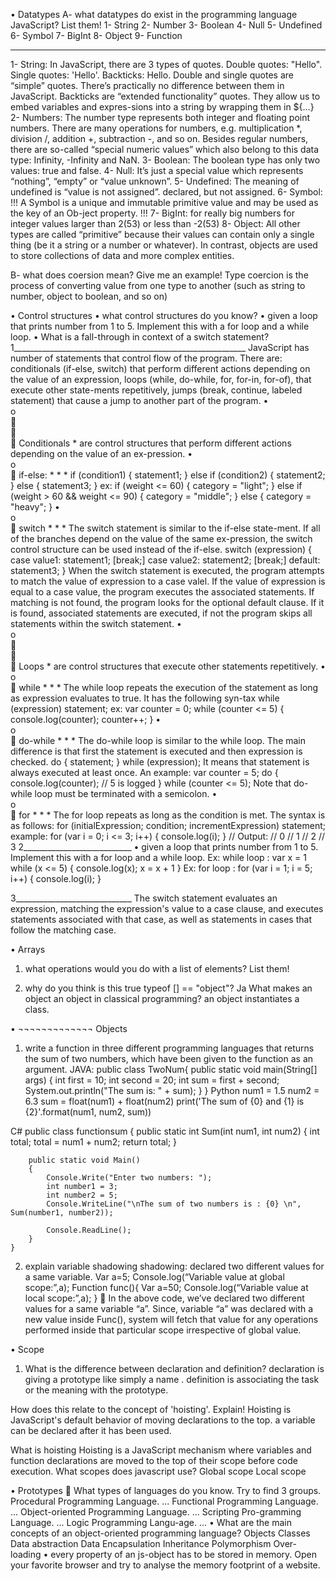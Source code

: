•	Datatypes
A- what datatypes do exist in the programming language JavaScript? List them!
1- String 2- Number 3- Boolean 4- Null 5- Undefined 6- Symbol 7- BigInt 8- Object 9- Function
________________________________________
1- String:
In JavaScript, there are 3 types of quotes.
Double quotes: "Hello". Single quotes: 'Hello'. Backticks: Hello. Double and single quotes are “simple” quotes. There’s practically no difference between them in JavaScript.
Backticks are “extended functionality” quotes. They allow us to embed variables and expres-sions into a string by wrapping them in ${…}
2- Numbers:
The number type represents both integer and floating point numbers.
There are many operations for numbers, e.g. multiplication *, division /, addition +, subtraction -, and so on.
Besides regular numbers, there are so-called “special numeric values” which also belong to this data type: Infinity, -Infinity and NaN.
3- Boolean:
The boolean type has only two values: true and false.
4- Null:
It’s just a special value which represents “nothing”, “empty” or “value unknown”.
5- Undefined:
The meaning of undefined is “value is not assigned”. declared, but not assigned.
6- Symbol:
!!! A Symbol is a unique and immutable primitive value and may be used as the key of an Ob-ject property. !!!
7- BigInt: for really big numbers for integer values larger than 2(53) or less than -2(53)
8- Object:
All other types are called “primitive” because their values can contain only a single thing (be it a string or a number or whatever). In contrast, objects are used to store collections of data and more complex entities.

B- what does coersion mean? Give me an example!
Type coercion is the process of converting value from one type to another
(such as string to number, object to boolean, and so on)

•	Control structures
•	what control structures do you know?
•	given a loop that prints number from 1 to 5. Implement this with a for loop and a while loop.
•	What is a fall-through in context of a switch statement?
1__________________________________________________________
JavaScript has number of statements that control flow of the program. There are:
conditionals (if-else, switch) that perform different actions depending on the value of an expression, loops (while, do-while, for, for-in, for-of), that execute other state-ments repetitively, jumps (break, continue, labeled statement) that cause a jump to another part of the program.
•	
o	
	
	
	Conditionals * are control structures that perform different actions depending on the value of an ex-pression.
•	
o	
	if-else: * * *
if (condition1) { statement1; } else if (condition2) { statement2; } else { statement3; }
ex: if (weight <= 60) { category = "light"; } else if (weight > 60 && weight <= 90) { category = "middle"; } else { category = "heavy"; }
•	
o	
	switch * * * The switch statement is similar to the if-else state-ment. If all of the branches depend on the value of the same ex-pression, the switch control structure can be used instead of the if-else.
switch (expression) { case value1: statement1; [break;] case value2: statement2; [break;] default: statement3; } When the switch statement is executed, the program attempts to match the value of expression to a case valel. If the value of expression is equal to a case value, the program executes the associated statements. If matching is not found, the program looks for the optional default clause. If it is found, associated statements are executed, if not the program skips all statements within the switch statement.
•	
o	
	
	
	Loops * are control structures that execute other statements repetitively.
•	
o	
	while * * * The while loop repeats the execution of the statement as long as expression evaluates to true. It has the following syn-tax
while (expression) statement;
ex:
var counter = 0;
while (counter &lt;= 5) {
console.log(counter);
counter++;
}
•	
o	
	do-while * * * The do-while loop is similar to the while loop. The main difference is that first the statement is executed and then expression is checked.
do { statement; } while (expression);
It means that statement is always executed at least once.
An example: var counter = 5; do { console.log(counter); // 5 is logged } while (counter <= 5);
Note that do-while loop must be terminated with a semicolon.
•	
o	
	for * * *
The for loop repeats as long as the condition is met. The syntax is as follows:
for (initialExpression; condition; incrementExpression) statement;
example:
for (var i = 0; i <= 3; i++) { console.log(i); } // Output: // 0 // 1 // 2 // 3
2___________________________
•	given a loop that prints number from 1 to 5. Implement this with a for loop and a while loop.
Ex: while loop :
var x = 1
while (x <= 5) {
    console.log(x);
    x = x + 1
}
Ex: for loop :
for (var i = 1; i = 5; i++) {
    console.log(i);
}

3_____________________________
The switch statement evaluates an expression, matching the expression's value to a case clause, and executes statements associated with that case, as well as statements in cases that follow the matching case.



•	Arrays
1.	what operations would you do with a list of elements? List them!

2.	why do you think is this true typeof [] == "object"?  Ja
What makes an object an object in classical programming?
an object instantiates a class.

•	¬¬¬¬¬¬¬¬¬¬¬¬¬ Objects
1.	write a function in three different programming languages that returns the sum of two numbers, which have been given to the function as an argument.
JAVA:
    public class TwoNum{
        public static void main(String[] args) {
            int first = 10;
            int second = 20;
            int sum = first + second;
            System.out.println("The sum is: " + sum);
        }
    }
Python
num1 = 1.5
num2 = 6.3
sum = float(num1) + float(num2)
print('The sum of {0} and {1} is {2}'.format(num1, num2, sum))

C#
  public class functionsum
    {
        public static int Sum(int num1, int num2)
        {
            int total;
            total = num1 + num2;
            return total;
        }
     
        public static void Main()
        {        
            Console.Write("Enter two numbers: ");
            int number1 = 3;
            int number2 = 5;
            Console.WriteLine("\nThe sum of two numbers is : {0} \n", Sum(number1, number2));
     
            Console.ReadLine();
        }
    }
2.	explain variable shadowing
shadowing: declared two different values for a same variable.
Var a=5;
Console.log(“Variable value at global scope:”,a);
    Function func(){
Var a=50;
Console.log(“Variable value at local scope:”,a);
}
	In the above code, we’ve declared two different values for a same variable “a”. Since, variable “a” was declared with a new value inside Func(), system will fetch that value for any operations performed inside that particular scope irrespective of global value.

•	Scope
1.	What is the difference between declaration and definition?
declaration is giving a prototype like simply a name . definition is associating the task or the meaning with the prototype.

How does this relate to the concept of 'hoisting'. Explain!
Hoisting is JavaScript's default behavior of moving declarations to the top.
a variable can be declared after it has been used.

What is hoisting
Hoisting is a JavaScript mechanism where variables and function declarations are moved to the top of their scope before code execution.
What scopes does javascript use?
Global scope
Local scope

•	Prototypes
	What types of languages do you know. Try to find 3 groups. Procedural Programming Language. ... Functional Programming Language. ... Object-oriented Programming Language. ... Scripting Pro-gramming Language. ... Logic Programming Langu-age. ...
•	What are the main concepts of an object-oriented programming language?
Objects Classes Data abstraction Data Encapsulation Inheritance Polymorphism Over-loading
•	every property of an js-object has to be stored in memory. Open your favorite browser and try to analyse the memory footprint of a website.

